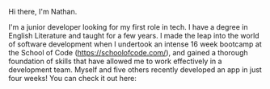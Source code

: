 Hi there, I'm Nathan.

I'm a junior developer looking for my first role in tech. 
I have a degree in English Literature and taught for a few years. I made the leap into the world of software development when I undertook an intense 16 week bootcamp at the School of Code (https://schoolofcode.com/), and gained a thorough foundation of skills that have allowed me to work effectively in a development team. Myself and five others recently developed an app in just four weeks! You can check it out here:
